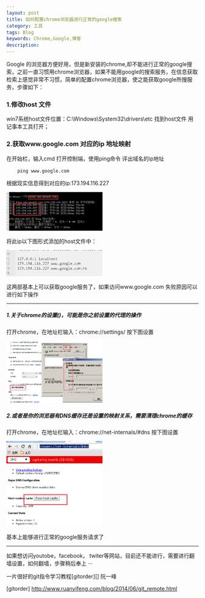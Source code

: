 ```yaml
---
layout: post
title: 如何配置chrome浏览器进行正常的google搜索
category: 工具
tags: Blog
keywords: Chrome,Google,博客
description: 
---
```


 Google 的浏览器方便好用，但是新安装的chrome,却不能进行正常的google搜索，之前一直习惯用chrome浏览器，如果不能用google的搜索服务，在信息获取检索上感觉非常不习惯，简单的配置chrome浏览器，使之能获取google所搜服务，步骤如下：

### 1.修改host 文件

win7系统host文件位置：C:\Windows\System32\drivers\etc 找到host文件 用记事本工具打开；

### 2.获取www.google.com 对应的ip 地址映射

在开始栏，输入cmd 打开控制端，使用ping命令 评出域名的ip地址

		ping www.google.com

根据现实信息得到对应的ip:173.194.116.227

<img src="/assets/images/tool/ping_google.png" width="50%" height="50%">

将此ip以下图形式添加的host文件中：

<img src="/assets/images/tool/t_host.png" width="50%" height="50%">

这两部基本上可以获取google服务了，如果访问www.google.com 失败原因可以进行如下操作

---

##### 1.关于chrome的设置()，可能是你之前设置的代理的操作
打开chrome，在地址栏输入：chrome://settings/ 按下图设置

<img src="/assets/images/tool/t_chrome_config.png" width="50%" height="50%">

##### 2.或者是你的浏览器有DNS缓存还是设置的映射关系，需要清理chrome的缓存
打开chrome，在地址栏输入：chrome://net-internals/#dns 按下图设置

<img src="/assets/images/tool/t_clear_dns.png" width="50%" height="50%">

基本上能够进行正常的google服务请求了

---

如果想访问youtobe，facebook， twiter等网站，目前还不能进行，需要进行翻墙设置，如何翻墙，步骤稍后奉上 ··· 


一片很好的git指令学习教程[gitorder][] 阮一峰

  [gitorder] http://www.ruanyifeng.com/blog/2014/06/git_remote.html
